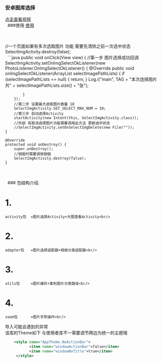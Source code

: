 ### 安卓图库选择

[点击查看视频](http://www.17sysj.com/video/lpds_11b08aa57785a)<br/> 
###使用
[使用](https://github.com/hubangmao/PhotoSelectLibrary/blob/master/app/src/main/java/com/hbm/hbm/MainActivity.java)<br/><br/> 

 //一个页面如果有多次选取图片 功能 需要先清除之前一次选中状态  SelectImgActivity.destroy(false);<br/> 
     ```java
    public void onClick(View view) {
        //第一步 图片选择成功回调
        SelectImgActivity.setOnImgSelectOkListener(new PhotoListener.OnImgSelectOkListener() {
            @Override
            public void onImgSelectOkListener(ArrayList<File> selectImagePathLists) {
                if (selectImagePathLists == null) {
                    return;
                }
                Log.i("main", TAG + "本次选择图片共" + selectImagePathLists.size() + "张");


            }
        });
        //第二步 设置最大选取图片数量 10
        SelectImgActivity.SET_SELECT_MAX_NUM = 10;
        //第三步 启动选择Activity
        startActivity(new Intent(this, SelectImgActivity.class));
        //外部 有取消选择图片功能需要调用此方法 更新选中状态
        //SelectImgActivity.setOnSelectImgDelete(new File(""));
    }

    @Override
    protected void onDestroy() {
        super.onDestroy();
        //销毁时需要调用销毁
        SelectImgActivity.destroy(false);
    }
<br/> 
<br/> 
    ### 包结构介绍.<br/>
   #  1.<br/>
    activity包  =图片选择Activity+大图查看Activity<br/>
   #  2.<br/>
    adapter包   =图片选择适配器+相册分类适配器<br/>
   #  3.<br/>
    utils包     =图片缓存+拿到图片分类路径<br/>
   #  4.<br/>
    zoom包      =图片手势操作<br/>


  导入可能会遇到的异常<br/>
    该库的Theme如下 与使用者库不一需要调节两边为统一的主题哦<br/>

 ```xml
     <style name="AppTheme.NoActionBar">
            <item name="windowActionBar">false</item>
            <item name="windowNoTitle">true</item>
      </style>




